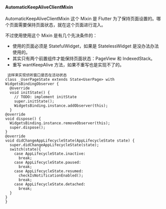 #### AutomaticKeepAliveClientMixin

AutomaticKeepAliveClientMixin 这个 Mixin 是 Flutter 为了保持页面设置的。哪个页面需要保持页面状态，就在这个页面进行混入。

不过使用使用这个 Mixin 是有几个先决条件的：

- 使用的页面必须是 StatefulWidget，如果是 StatelessWidget 是没办法办法使用的。
- 其实只有两个前置组件才能保持页面状态：PageView 和 IndexedStack。
- 重写 wantKeepAlive 方法，如果不重写也是实现不了的。





```
 这样来实现侦听窗口是否在活动状态
class _UserPageState extends State<UserPage> with WidgetsBindingObserver {
  @override
  void initState() {
    // TODO: implement initState
    super.initState();
    WidgetsBinding.instance.addObserver(this);
  }
@override
void dispose() {
  WidgetsBinding.instance.removeObserver(this);
  super.dispose();
}
@override
void didChangeAppLifecycleState(AppLifecycleState state) {
  super.didChangeAppLifecycleState(state);
  switch(state){
    case AppLifecycleState.inactive:
      break;
    case AppLifecycleState.paused:
      break;
    case AppLifecycleState.resumed:
      checkIsNotificationEnabled();
      break;
    case AppLifecycleState.detached:
      break;
  }
}
}
```